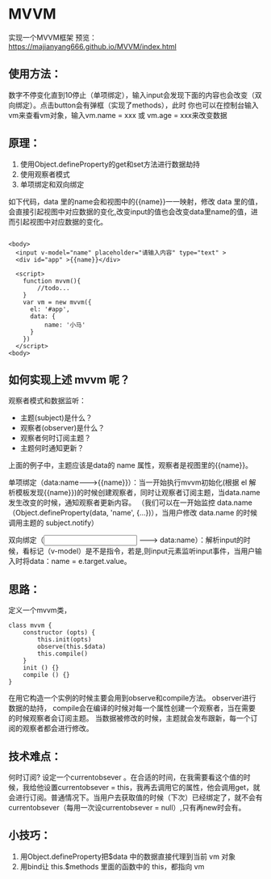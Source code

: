 # MVVM
实现一个MVVM框架
预览： https://majianyang666.github.io/MVVM/index.html

## 使用方法：
数字不停变化直到10停止（单项绑定），输入input会发现下面的内容也会改变（双向绑定）。点击button会有弹框（实现了methods），此时
你也可以在控制台输入vm来查看vm对象，输入vm.name = xxx 或 vm.age = xxx来改变数据


## 原理：
1. 使用Object.defineProperty的get和set方法进行数据劫持
2. 使用观察者模式
3. 单项绑定和双向绑定

如下代码，data 里的name会和视图中的{{name}}一一映射，修改 data 里的值，会直接引起视图中对应数据的变化,改变input的值也会改变data里name的值，进而引起视图中对应数据的变化。
```

<body>
  <input v-model="name" placeholder="请输入内容" type="text" >
  <div id="app" >{{name}}</div>
  
  <script>
    function mvvm(){
        //todo...
    }
    var vm = new mvvm({
      el: '#app',
      data: { 
          name: '小马' 
      }
    })
  </script>
<body>
```
## 如何实现上述 mvvm 呢？

观察者模式和数据监听：

- 主题(subject)是什么？
- 观察者(observer)是什么？
- 观察者何时订阅主题？
- 主题何时通知更新？

上面的例子中，主题应该是data的 name 属性，观察者是视图里的{{name}}。

单项绑定（data:name--->{{name}}）：当一开始执行mvvm初始化(根据 el 解析模板发现{{name}})的时候创建观察者，同时让观察者订阅主题，当data.name发生改变的时候，通知观察者更新内容。 （我们可以在一开始监控 data.name （Object.defineProperty(data, 'name', {...})），当用户修改 data.name 的时候调用主题的 subject.notify）

双向绑定（<input v-model="name"> ---> data:name）：解析input的时候，看标记（v-model）是不是指令，若是,则input元素监听input事件，当用户输入时将data：name = e.target.value。


## 思路：
定义一个mvvm类，
```
class mvvm {
    constructor (opts) {
        this.init(opts)
        observe(this.$data)
        this.compile()
    }
    init () {}
    compile () {}
}
```
在用它构造一个实例的时候主要会用到observe和compile方法。
observer进行数据的劫持，
compile会在编译的时候对每一个属性创建一个观察者，当在需要的时候观察者会订阅主题。
当数据被修改的时候，主题就会发布跟新，每一个订阅的观察者都会进行修改。

## 技术难点：
何时订阅?
设定一个currentobsever 。在合适的时间，在我需要看这个值的时候，我给他设置currentobsever = this，我再去调用它的属性，他会调用get，就会进行订阅。普通情况下。当用户去获取值的时候（下次）已经绑定了，就不会有currentobsever（每用一次设currentobsever = null）,只有再new时会有。

## 小技巧：
 1. 用Object.defineProperty把$data 中的数据直接代理到当前 vm 对象
 2. 用bind让 this.$methods 里面的函数中的 this，都指向 vm

